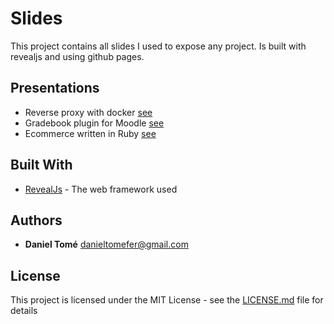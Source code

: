 # Slides

This project contains all slides I used to expose any project. Is built with revealjs and using github pages.

## Presentations

* Reverse proxy with docker [see](https://danitome24.github.io/meetup-nginx-reverseproxy)
* Gradebook plugin for Moodle [see](https://danitome24.github.io/moodle_tfg)
* Ecommerce written in Ruby [see](https://danitome24.github.io/sce)

## Built With

* [RevealJs](https://revealjs.com/#/) - The web framework used

## Authors

* **Daniel Tomé** <danieltomefer@gmail.com>

## License

This project is licensed under the MIT License - see the [LICENSE.md](LICENSE.md) file for details
